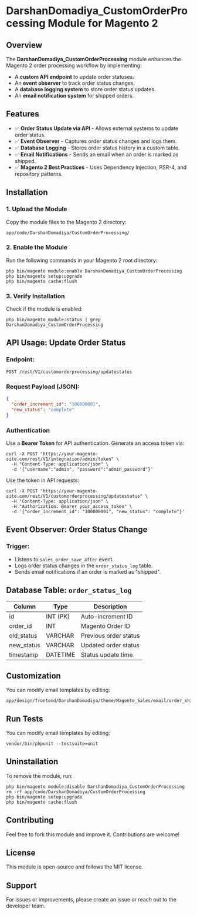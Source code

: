# DarshanDomadiya_CustomOrderProcessing Module for Magento 2

## Overview
The **DarshanDomadiya_CustomOrderProcessing** module enhances the Magento 2 order processing workflow by implementing:
- A **custom API endpoint** to update order statuses.
- An **event observer** to track order status changes.
- A **database logging system** to store order status updates.
- An **email notification system** for shipped orders.

## Features
- ✅ **Order Status Update via API** - Allows external systems to update order status.
- ✅ **Event Observer** - Captures order status changes and logs them.
- ✅ **Database Logging** - Stores order status history in a custom table.
- ✅ **Email Notifications** - Sends an email when an order is marked as shipped.
- ✅ **Magento 2 Best Practices** - Uses Dependency Injection, PSR-4, and repository patterns.

## Installation
### 1. Upload the Module
Copy the module files to the Magento 2 directory:
```
app/code/DarshanDomadiya/CustomOrderProcessing/
```

### 2. Enable the Module
Run the following commands in your Magento 2 root directory:
```
php bin/magento module:enable DarshanDomadiya_CustomOrderProcessing
php bin/magento setup:upgrade
php bin/magento cache:flush
```

### 3. Verify Installation
Check if the module is enabled:
```
php bin/magento module:status | grep DarshanDomadiya_CustomOrderProcessing
```

## API Usage: Update Order Status
### Endpoint:
```
POST /rest/V1/customorderprocessing/updatestatus
```

### Request Payload (JSON):
```json
{
  "order_increment_id": "100000001",
  "new_status": "complete"
}
```

### Authentication
Use a **Bearer Token** for API authentication. Generate an access token via:
```
curl -X POST "https://your-magento-site.com/rest/V1/integration/admin/token" \
  -H "Content-Type: application/json" \
  -d '{"username":"admin", "password":"admin_password"}'
```

Use the token in API requests:
```
curl -X POST "https://your-magento-site.com/rest/V1/customorderprocessing/updatestatus" \
  -H "Content-Type: application/json" \
  -H "Authorization: Bearer your_access_token" \
  -d '{"order_increment_id": "100000001", "new_status": "complete"}'
```

## Event Observer: Order Status Change
### Trigger:
- Listens to `sales_order_save_after` event.
- Logs order status changes in the `order_status_log` table.
- Sends email notifications if an order is marked as "shipped".

## Database Table: `order_status_log`
| Column       | Type        | Description             |
|-------------|------------|-------------------------|
| id          | INT (PK)    | Auto-increment ID       |
| order_id    | INT        | Magento Order ID        |
| old_status  | VARCHAR    | Previous order status   |
| new_status  | VARCHAR    | Updated order status    |
| timestamp   | DATETIME   | Status update time      |

## Customization
You can modify email templates by editing:
```
app/design/frontend/DarshanDomadiya/theme/Magento_Sales/email/order_shipped.html
```

## Run Tests
You can modify email templates by editing:
```
vendor/bin/phpunit --testsuite=unit
```

## Uninstallation
To remove the module, run:
```
php bin/magento module:disable DarshanDomadiya_CustomOrderProcessing
rm -rf app/code/DarshanDomadiya/CustomOrderProcessing
php bin/magento setup:upgrade
php bin/magento cache:flush
```

## Contributing
Feel free to fork this module and improve it. Contributions are welcome!

## License
This module is open-source and follows the MIT license.

## Support
For issues or improvements, please create an issue or reach out to the developer team.

